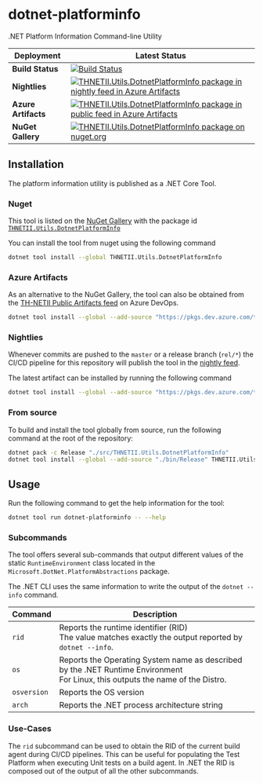 # dotnet-platforminfo

.NET Platform Information Command-line Utility

| Deployment | Latest Status |
| - | - |
| **Build Status** | [![Build Status](https://dev.azure.com/thnetii/ci-cd/_apis/build/status/thnetii.utils?branchName=rel/dotnet-platforminfo/latest)](https://dev.azure.com/thnetii/ci-cd/_build/latest?definitionId=83&branchName=rel/dotnet-platforminfo/latest) |
| **Nightlies** | [![THNETII.Utils.DotnetPlatformInfo package in nightly feed in Azure Artifacts](https://feeds.dev.azure.com/thnetii/ci-cd/_apis/public/packaging/Feeds/nightly/Packages/5e034465-50b3-4a60-b899-04b508156364/badge)](https://dev.azure.com/thnetii/ci-cd/_packaging?_a=package&feed=nightly&package=THNETII.Utils.DotnetPlatformInfo&protocolType=NuGet&preferRelease=true) |
| **Azure Artifacts** | [![THNETII.Utils.DotnetPlatformInfo package in public feed in Azure Artifacts](https://feeds.dev.azure.com/thnetii/artifacts/_apis/public/packaging/Feeds/public/Packages/104d7c22-ed49-4502-baa2-99087e7f6ee9/badge)](https://dev.azure.com/thnetii/artifacts/_packaging?_a=package&feed=public&package=THNETII.Utils.DotnetPlatformInfo&protocolType=NuGet&preferRelease=true) |
| **NuGet Gallery** | [![THNETII.Utils.DotnetPlatformInfo package on nuget.org](https://img.shields.io/nuget/vpre/THNETII.Utils.DotnetPlatformInfo?label=nuget.org)](https://www.nuget.org/packages/THNETII.Utils.DotnetPlatformInfo) |


## Installation

The platform information utility is published as a .NET Core Tool.

### Nuget

This tool is listed on the [NuGet Gallery](https://www.nuget.org/packages) with the package id [`THNETII.Utils.DotnetPlatformInfo`](https://www.nuget.org/packages/THNETII.Utils.DotnetPlatformInfo)

You can install the tool from nuget using the following command

``` sh
dotnet tool install --global THNETII.Utils.DotnetPlatformInfo
```

### Azure Artifacts

As an alternative to the NuGet Gallery, the tool can also be obtained from the [TH-NETII Public Artifacts feed](https://dev.azure.com/thnetii/artifacts/_packaging?_a=feed&feed=public) on Azure DevOps.

``` sh
dotnet tool install --global --add-source "https://pkgs.dev.azure.com/thnetii/artifacts/_packaging/public/nuget/v3/index.json" THNETII.Utils.DotnetPlatformInfo
```

### Nightlies

Whenever commits are pushed to the `master` or a release branch (`rel/*`) the CI/CD pipeline for this repository will publish the tool in the [nightly feed](https://dev.azure.com/thnetii/ci-cd/_packaging?_a=feed&feed=nightly).

The latest artifact can be installed by running the following command

``` sh
dotnet tool install --global --add-source "https://pkgs.dev.azure.com/thnetii/ci-cd/_packaging/nightly/nuget/v3/index.json" THNETII.Utils.DotnetPlatformInfo
```

### From source

To build and install the tool globally from source, run the following command at the root of the repository:

``` sh
dotnet pack -c Release "./src/THNETII.Utils.DotnetPlatformInfo"
dotnet tool install --global --add-source "./bin/Release" THNETII.Utils.DotnetPlatformInfo
```

## Usage

Run the following command to get the help information for the tool:

``` sh
dotnet tool run dotnet-platforminfo -- --help
```

### Subcommands

The tool offers several sub-commands that output different values of the static `RuntimeEnvironment` class located in the `Microsoft.DotNet.PlatformAbstractions` package.

The .NET CLI uses the same information to write the output of the `dotnet --info` command.

|Command|Description|
|-|-|
|`rid`|Reports the runtime identifier (RID)<br/>The value matches exactly the output reported by<br/>`dotnet --info`.|
|`os`|Reports the Operating System name as described by the .NET Runtime Environment<br/>For Linux, this outputs the name of the Distro.|
|`osversion`|Reports the OS version|
|`arch`|Reports the .NET process architecture string|

### Use-Cases

The `rid` subcommand can be used to obtain the RID of the current build agent during CI/CD pipelines. This can be useful for populating the Test Platform when executing Unit tests on a build agent. In .NET the RID is composed out of the output of all the other subcommands.
